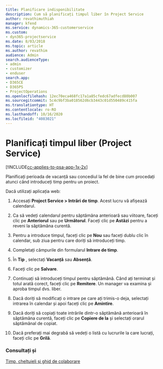 ```yaml
---
title: Planificare indisponibilitate
description: Cum să planificați timpul liber în Project Service
author: revathimuthiah
manager: kfend
ms.service: dynamics-365-customerservice
ms.custom:
- dyn365-projectservice
ms.date: 8/03/2018
ms.topic: article
ms.author: revathim
audience: Admin
search.audienceType:
- admin
- customizer
- enduser
search.app:
- D365CE
- D365PS
- ProjectOperations
ms.openlocfilehash: 12ec70eca468fc17a1a85cfedc67adfecd80b007
ms.sourcegitcommit: 5c4c9bf3ba018562d6cb3443c01d550489c415fa
ms.translationtype: HT
ms.contentlocale: ro-RO
ms.lasthandoff: 10/16/2020
ms.locfileid: "4083021"
---
```

# <a name="schedule-time-off-project-service"></a>Planificați timpul liber (Project Service)

[!INCLUDE[cc-applies-to-psa-app-1x-2x](../includes/cc-applies-to-psa-app-1x-2x.md)]

Planificați perioada de vacanță sau concediul la fel de bine cum procedați atunci când introduceți timp pentru un proiect.  
  
 Dacă utilizați aplicația web:  
  
1.  Accesați **Project Service > Intrări de timp**. Acest lucru vă afișează calendarul.  
  
2.  Ca să vedeți calendarul pentru săptămâna anterioară sau viitoare, faceți clic pe **Anteriorul** sau pe **Următorul**. Faceți clic pe **Astăzi** pentru a reveni la săptămâna curentă.  
  
3.  Pentru a introduce timpul, faceți clic pe **Nou** sau faceți dublu clic în calendar, sub ziua pentru care doriți să introduceți timp.  
  
4.  Completați câmpurile din formularul **Intrare de timp**.  
  
5.  În **Tip** , selectați **Vacanță** sau **Absență**.  
  
6.  Faceți clic pe **Salvare**.  
  
7.  Continuați să introduceți timpul pentru săptămână. Când ați terminat și totul arată corect, faceți clic pe **Remitere**. Un manager va examina și aproba timpul dvs. liber.  
  
8.  Dacă doriți să modificați o intrare pe care ați trimis-o deja, selectați intrarea în calendar și apoi faceți clic pe **Amintire**.  
  
9. Dacă doriți să copiați toate intrările dintr-o săptămână anterioară în săptămâna curentă, faceți clic pe **Copiere de la** și selectați orarul săptămânal de copiat.  
  
10. Dacă preferați mai degrabă să vedeți o listă cu lucrurile la care lucrați, faceți clic pe **Grilă**.  
  
### <a name="see-also"></a>Consultați și  
 [Timp, cheltuieli și ghid de colaborare](../psa/time-expense-collaboration-guide.md)
